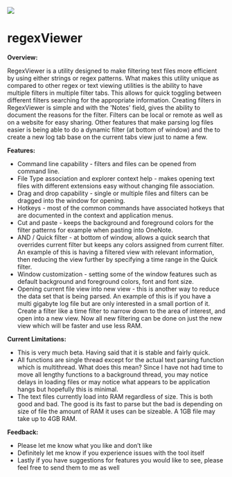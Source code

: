 ![](https://github.com/jagilber/regexViewer/blob/master/RegexViewer/images/rv-image.png)  
# regexViewer  

**Overview:**

RegexViewer is a utility designed to make filtering text files more efficient by using either strings or regex patterns. What makes this utility unique as compared to other regex or text viewing utilities is the ability to have multiple filters in multiple filter tabs. This allows for quick toggling between different filters searching for the appropriate information. Creating filters in RegexViewer is simple and with the 'Notes' field, gives the ability to document the reasons for the filter. Filters can be local or remote as well as on a website for easy sharing. Other features that make parsing log files easier is being able to do a dynamic filter (at bottom of window) and the to create a new log tab base on the current tabs view just to name a few. 

**Features:**

- Command line capability - filters and files can be opened from command line.
- File Type association and explorer context help - makes opening text files with different extensions easy without changing file association.
- Drag and drop capability - single or multiple files and filters can be dragged into the window for opening.
- Hotkeys - most of the common commands have associated hotkeys that are documented in the context and application menus.
- Cut and paste - keeps the background and foreground colors for the filter patterns for example when pasting into OneNote.
- AND / Quick filter - at bottom of window, allows a quick search that overrides current filter but keeps any colors assigned from current filter. An example of this is having a filtered view with relevant information, then reducing the view further by specifying a time range in the Quick filter.
- Window customization - setting some of the window features such as default background and foreground colors, font and font size.
- Opening current file view into new view - this is another way to reduce the data set that is being parsed. An example of this is if you have a multi gigabyte log file but are only interested in a small portion of it. Create a filter like a time filter to narrow down to the area of interest, and open into a new view. Now all new filtering can be done on just the new view which will be faster and use less RAM.

**Current Limitations:**
- This is very much beta. Having said that it is stable and fairly quick. 
- All functions are single thread except for the actual text parsing function which is multithread. What does this mean? Since I have not had time to move all lengthy functions to a background thread, you may notice delays in loading files or may notice what appears to be application hangs but hopefully this is minimal.  
- The text files currently load into RAM regardless of size. This is both good and bad. The good is its fast to parse but the bad is depending on size of file the amount of RAM it uses can be sizeable. A 1GB file may take up to 4GB RAM.

**Feedback:**
- Please let me know what you like and don’t like
- Definitely let me know if you experience issues with the tool itself
- Lastly if you have suggestions for features you would like to see, please feel free to send them to me as well

		
